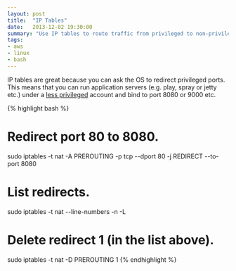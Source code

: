```yaml
---
layout: post
title:  "IP Tables"
date:   2013-12-02 19:30:00
summary: "Use IP tables to route traffic from privileged to non-privileged ports in Linux."
tags:
- aws
- linux
- bash
---
```


IP tables are great because you can ask the OS to redirect privileged ports. This means that you can run application servers (e.g. play, spray or jetty etc.) under a [less privileged](http://en.wikipedia.org/wiki/Principle_of_least_privilege) account and bind to port 8080 or 9000 etc.

{% highlight bash %}
# Redirect port 80 to 8080.
sudo iptables -t nat -A PREROUTING -p tcp --dport 80 -j REDIRECT --to-port 8080

# List redirects.
sudo iptables -t nat --line-numbers -n -L

# Delete redirect 1 (in the list above).
sudo iptables -t nat -D PREROUTING 1
{% endhighlight %}
